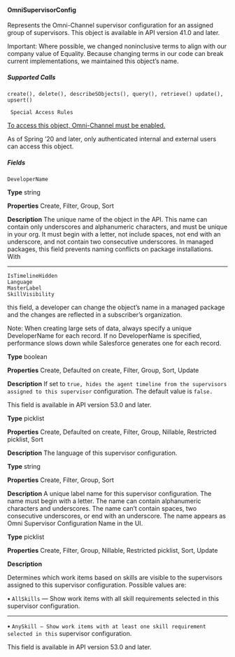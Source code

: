 #### OmniSupervisorConfig

Represents the Omni-Channel supervisor configuration for an assigned group of supervisors. This object is available in API version 41.0
and later.

Important: Where possible, we changed noninclusive terms to align with our company value of Equality. Because changing
terms in our code can break current implementations, we maintained this object’s name.

##### Supported Calls
```
create(), delete(), describeSObjects(), query(), retrieve() update(), upsert()

 Special Access Rules

```
[To access this object, Omni-Channel must be enabled.](https://help.salesforce.com/articleView?id=omnichannel_intro.htm&type=5&language=en_US)

As of Spring ’20 and later, only authenticated internal and external users can access this object.

##### Fields

```
DeveloperName

```

**Type**
string

**Properties**
Create, Filter, Group, Sort

**Description**
The unique name of the object in the API. This name can contain only underscores and
alphanumeric characters, and must be unique in your org. It must begin with a letter, not
include spaces, not end with an underscore, and not contain two consecutive underscores.
In managed packages, this field prevents naming conflicts on package installations. With


-----

```
IsTimelineHidden
Language
MasterLabel
SkillVisibility

```

this field, a developer can change the object’s name in a managed package and the changes
are reflected in a subscriber’s organization.

Note: When creating large sets of data, always specify a unique DeveloperName
for each record. If no DeveloperName is specified, performance slows down while
Salesforce generates one for each record.

**Type**
boolean

**Properties**
Create, Defaulted on create, Filter, Group, Sort, Update

**Description**
If set to `true, hides the agent timeline from the supervisors assigned to this supervisor`
configuration. The default value is `false.`

This field is available in API version 53.0 and later.

**Type**
picklist

**Properties**
Create, Defaulted on create, Filter, Group, Nillable, Restricted picklist, Sort

**Description**
The language of this supervisor configuration.

**Type**
string

**Properties**
Create, Filter, Group, Sort

**Description**
A unique label name for this supervisor configuration. The name must begin with a letter.
The name can contain alphanumeric characters and underscores. The name can’t contain
spaces, two consecutive underscores, or end with an underscore. The name appears as Omni
Supervisor Configuration Name in the UI.

**Type**
picklist

**Properties**
Create, Filter, Group, Nillable, Restricted picklist, Sort, Update

**Description**

Determines which work items based on skills are visible to the supervisors assigned to this
supervisor configuration. Possible values are:

**•** `AllSkills` — Show work items with all skill requirements selected in this supervisor
configuration.


-----

**•** `AnySkill — Show work items with at least one skill requirement selected in this`
supervisor configuration.

This field is available in API version 53.0 and later.
